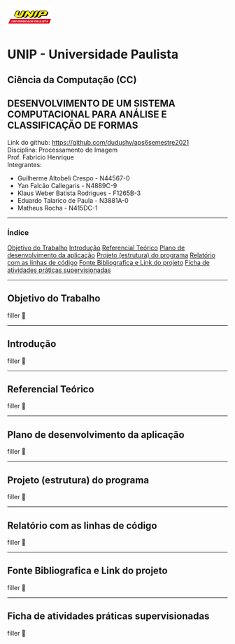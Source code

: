 <img align="center" alt="UNIP" width="100px" src="img/UNIP.png" />

# UNIP - Universidade Paulista

## Ciência da Computação (CC)

## DESENVOLVIMENTO DE UM SISTEMA COMPUTACIONAL PARA ANÁLISE E CLASSIFICAÇÃO DE FORMAS

Link do github: https://github.com/dudushy/aps6semestre2021 <br>
Disciplina: Processamento de Imagem <br>
Prof. Fabricio Henrique <br>
Integrantes:
- Guilherme Altobeli Crespo - N44567-0
- Yan Falcão Callegaris - N4889C-9
- Klaus Weber Batista Rodrigues - F1265B-3
- Eduardo Talarico de Paula - N3881A-0
- Matheus Rocha - N415DC-1

---
### Índice

[Objetivo do Trabalho](#objetivo-do-trabalho)
[Introdução](#introdução)
[Referencial Teórico](#referencial-teórico)
[Plano de desenvolvimento da aplicação](#plano-de-desenvolvimento-da-aplicação)
[Projeto (estrutura) do programa](#projeto-estrutura-do-programa)
[Relatório com as linhas de código](#relatório-com-as-linhas-de-código)
[Fonte Bibliografica e Link do projeto](#fonte-bibliografica-e-link-do-projeto)
[Ficha de atividades práticas supervisionadas](#ficha-de-atividades-práticas-supervisionadas)

---
## Objetivo do Trabalho
filler :test_tube:

---
## Introdução
filler :test_tube:

---
## Referencial Teórico
filler :test_tube:

---
## Plano de desenvolvimento da aplicação
filler :test_tube:

---
## Projeto (estrutura) do programa
filler :test_tube:

---
## Relatório com as linhas de código
filler :test_tube:

---
## Fonte Bibliografica e Link do projeto
filler :test_tube:

---
## Ficha de atividades práticas supervisionadas
filler :test_tube: